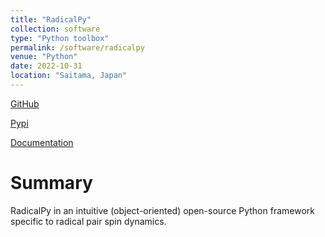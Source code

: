 ```yaml
---
title: "RadicalPy"
collection: software
type: "Python toolbox"
permalink: /software/radicalpy
venue: "Python"
date: 2022-10-31
location: "Saitama, Japan"
---
```


[GitHub](https://github.com/Spin-Chemistry-Labs/radicalpy)

[Pypi](https://pypi.org/project/radicalpy/)

[Documentation](https://radicalpy.readthedocs.io)

Summary
======

RadicalPy in an intuitive (object-oriented) open-source Python framework specific to radical pair spin dynamics.
